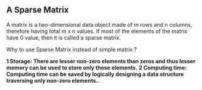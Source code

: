 ## A Sparse Matrix

A matrix is a two-dimensional data object made of m rows and n columns, therefore having total m x n values. If most of the elements of the matrix have 0 value, then it is called a sparse matrix.

Why to use Sparse Matrix instead of simple matrix ?

**1 Storage: There are lesser non-zero elements than zeros and thus lesser memory can be used to store only those elements.**
**2 Computing time: Computing time can be saved by logically designing a data structure traversing only non-zero elements..**
